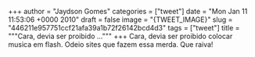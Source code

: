 
+++
author = "Jaydson Gomes"
categories = ["tweet"]
date = "Mon Jan 11 11:53:06 +0000 2010"
draft = false
image = "{TWEET_IMAGE}"
slug = "446211e957751ccf21afa39a1b72f26142bcd4d3"
tags = ["tweet"]
title = """Cara, devia ser proibido ..."""
+++
Cara, devia ser proibido colocar musica em flash. Odeio sites que fazem essa merda. Que raiva!

